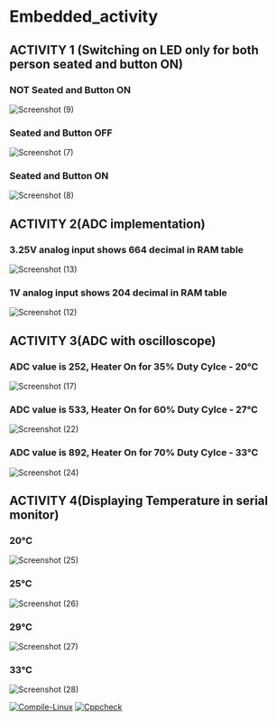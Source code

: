# Embedded_activity
## ACTIVITY 1 (Switching on LED only for both person seated and button ON)
### NOT Seated and Button ON
![Screenshot (9)](https://user-images.githubusercontent.com/81116875/116706349-2cdcab00-a9eb-11eb-8e75-eef6bd6344ba.png)
###  Seated and Button OFF
![Screenshot (7)](https://user-images.githubusercontent.com/81116875/116706420-3f56e480-a9eb-11eb-8cb7-ab3e023788af.png)
### Seated and Button ON
![Screenshot (8)](https://user-images.githubusercontent.com/81116875/116706454-4847b600-a9eb-11eb-8efc-3c0dc95dd196.png)

## ACTIVITY 2(ADC implementation)
### 3.25V analog input shows 664 decimal in RAM table
![Screenshot (13)](https://user-images.githubusercontent.com/81116875/116716353-48e54a00-a9f5-11eb-9218-607d36fe45f0.png)
### 1V analog input shows 204 decimal in RAM table
![Screenshot (12)](https://user-images.githubusercontent.com/81116875/116716388-513d8500-a9f5-11eb-8ae8-e8c80cba09d1.png)

## ACTIVITY 3(ADC with oscilloscope)
### ADC value is 252, Heater On for 35% Duty Cylce - 20°C
![Screenshot (17)](https://user-images.githubusercontent.com/81116875/116735712-8acdba80-aa0c-11eb-82d4-ad3381415129.png)
### ADC value is 533, Heater On for 60% Duty Cylce - 27°C
![Screenshot (22)](https://user-images.githubusercontent.com/81116875/116736022-f57ef600-aa0c-11eb-8e51-69a3a79663af.png)
### ADC value is 892, Heater On for 70% Duty Cylce - 33°C
![Screenshot (24)](https://user-images.githubusercontent.com/81116875/116736295-527aac00-aa0d-11eb-9333-d942bef5f22f.png)

## ACTIVITY 4(Displaying Temperature in serial monitor)
### 20°C 
![Screenshot (25)](https://user-images.githubusercontent.com/81116875/116743664-df763300-aa16-11eb-9897-16aa7d26951c.png)
### 25°C 
![Screenshot (26)](https://user-images.githubusercontent.com/81116875/116743678-e56c1400-aa16-11eb-8403-07c5477c85e7.png)
### 29°C 
![Screenshot (27)](https://user-images.githubusercontent.com/81116875/116743695-eac95e80-aa16-11eb-8dfe-8e578b522755.png)
### 33°C 
![Screenshot (28)](https://user-images.githubusercontent.com/81116875/116743709-f026a900-aa16-11eb-8f34-f2842121219d.png)

[![Compile-Linux](https://github.com/amolkerkar/Embedded_activity/actions/workflows/Compile.yml/badge.svg)](https://github.com/amolkerkar/Embedded_activity/actions/workflows/Compile.yml)
[![Cppcheck](https://github.com/amolkerkar/Embedded_activity/actions/workflows/CodeQuality.yml/badge.svg)](https://github.com/amolkerkar/Embedded_activity/actions/workflows/CodeQuality.yml)
